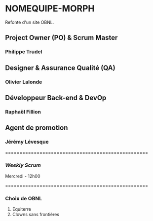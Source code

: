 # NOMEQUIPE-MORPH
Refonte d'un site OBNL.

## **Project Owner (PO) & Scrum Master**
### Philippe Trudel

## **Designer & Assurance Qualité (QA)**
### Olivier Lalonde

## **Développeur Back-end & DevOp**
### Raphaël Fillion

## **Agent de promotion**
### Jérémy Lévesque
==================================================

### *Weekly Scrum*
Mercredi - 12h00

==================================================

### **Choix de OBNL**
1. Equiterre
2. Clowns sans frontières
